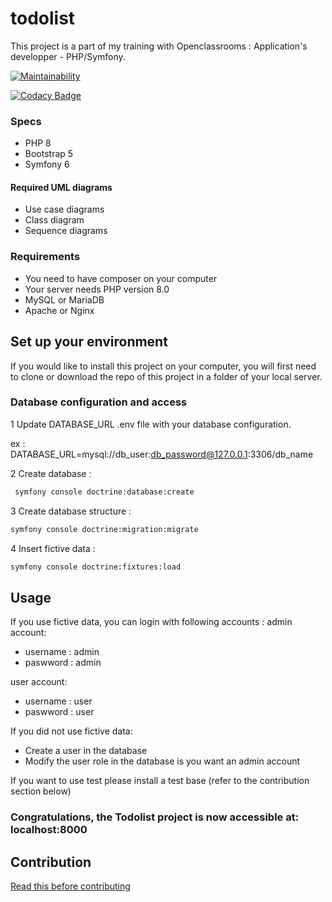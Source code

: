 # todolist
This project is a part of my training with Openclassrooms : Application's developper - PHP/Symfony.

[![Maintainability](https://api.codeclimate.com/v1/badges/1c717b0f9404a6163203/maintainability)](https://codeclimate.com/github/jadwana/todolist/maintainability)

[![Codacy Badge](https://app.codacy.com/project/badge/Grade/f037ea5119a34907b4a73936a21af030)](https://app.codacy.com/gh/jadwana/todolist/dashboard?utm_source=gh&utm_medium=referral&utm_content=&utm_campaign=Badge_grade)
### Specs
*	PHP 8
*	Bootstrap 5
*	Symfony 6

#### Required UML diagrams
*	Use case diagrams
*	Class diagram
*	Sequence diagrams

### Requirements

*	You need to have composer on your computer
*	Your server needs PHP version 8.0
*	MySQL or MariaDB
*	Apache or Nginx

## Set up your environment
If you would like to install this project on your computer, you will first need to clone or download the repo of this project in a folder of your local server.


### Database configuration and access
1 Update DATABASE_URL .env file with your database configuration. 

ex : DATABASE_URL=mysql://db_user:db_password@127.0.0.1:3306/db_name

2 Create database :
```bash
 symfony console doctrine:database:create
```

3 Create database structure : 
```bash
symfony console doctrine:migration:migrate
```
4 Insert fictive data : 
```bash
symfony console doctrine:fixtures:load
```
## Usage
If you use fictive data, you can login with following accounts :
admin account:
* username : admin
* paswword : admin

user account:
* username : user
* paswword : user

If you did not use fictive data:

* Create a user in the database
* Modify the user role in the database is you want an admin account

If you want to use test please install a test base (refer to the contribution section below)

### Congratulations, the Todolist project is now accessible at: localhost:8000

## Contribution

[Read this before contributing](https://github.com/jadwana/todolist/contribution.md)
